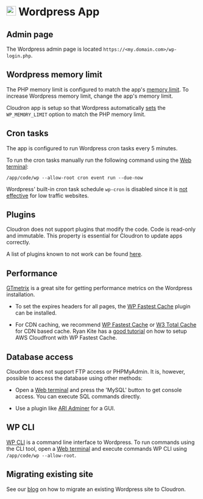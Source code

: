 # <img src="/documentation/img/wordpress-logo.png" width="25px"> Wordpress App

## Admin page

The Wordpress admin page is located `https://<my.domain.com>/wp-login.php`.

## Wordpress memory limit

The PHP memory limit is configured to match the app's [memory limit](https://cloudron.io/documentation/apps/#increasing-the-memory-limit-of-an-app). To increase Wordpress memory limit, change the app's memory limit.

Cloudron app is setup so that Wordpress automatically [sets](https://codex.wordpress.org/Editing_wp-config.php#Increasing_memory_allocated_to_PHP)
the `WP_MEMORY_LIMIT` option to match the PHP memory limit.

## Cron tasks

The app is configured to run Wordpress cron tasks every 5 minutes.

To run the cron tasks manually run the following command using the
[Web terminal](/documentation/apps#web-terminal):

```
/app/code/wp --allow-root cron event run --due-now
```

Wordpress' built-in cron task schedule `wp-cron` is disabled since
it is [not effective](https://www.lucasrolff.com/wordpress/why-wp-cron-sucks/)
for low traffic websites.

## Plugins

Cloudron does not support plugins that modify the code. Code is read-only
and immutable. This property is essential for Cloudron to update apps correctly.

A list of plugins known to not work can be found [here](https://git.cloudron.io/cloudron/wordpress-app/issues?label_name%5B%5D=plugin).

## Performance

[GTmetrix](https://gtmetrix.com) is a great site for getting performance metrics on the
Wordpress installation.

* To set the expires headers for all pages, the [WP Fastest Cache](https://wordpress.org/plugins/wp-fastest-cache/)
  plugin can be installed.

* For CDN caching, we recommend [WP Fastest Cache](https://wordpress.org/plugins/wp-fastest-cache/) or
[W3 Total Cache](https://wordpress.org/plugins/w3-total-cache/) for CDN based cache. Ryan Kite has a
[good tutorial](https://ryan-kite.com/how-to-create-a-cdn-for-wp-fastest-cache-with-aws-cloudfront/) on
how to setup AWS Cloudfront with WP Fastest Cache.

## Database access

Cloudron does not support FTP access or PHPMyAdmin. It is, however, possible to access the database
using other methods:

* Open a [Web terminal](/documentation/apps#web-terminal) and press the 'MySQL' button to get console
  access. You can execute SQL commands directly.

* Use a plugin like [ARI Adminer](https://wordpress.org/plugins/ari-adminer/) for a GUI.

## WP CLI

[WP CLI](http://wp-cli.org/) is a command line interface to Wordpress. To run commands
using the CLI tool, open a [Web terminal](/documentation/apps#web-terminal) and
execute commands WP CLI using `/app/code/wp --allow-root`.

## Migrating existing site

See our [blog](/blog/2018-11-05-wordpress-migration.html) on how to migrate an existing
Wordpress site to Cloudron.


